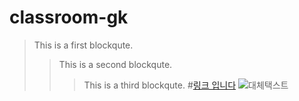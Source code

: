 
# classroom-gk
> This is a first blockqute.  
>	> This is a second blockqute.
>	>	> This is a third blockqute.
#[링크 입니다](https://www.youtube.com/watch?v=O2DFb5Q-kW8)
![대체택스트](https://search.pstatic.net/common/?src=http%3A%2F%2Fblogfiles.naver.net%2FMjAyMDEwMDNfNTcg%2FMDAxNjAxNjU3MTk4NDY0.oZv5L49kO_RuVNVcSKFWrpExjFNebH0KwqGWBzqQpKsg.fcIXYLUGChT5y5Nx3qQAPAQhch9z0Bh6AEmVfDBP6W8g.JPEG.youthlov2%2F1601657198255.jpg&type=sc960_832)

